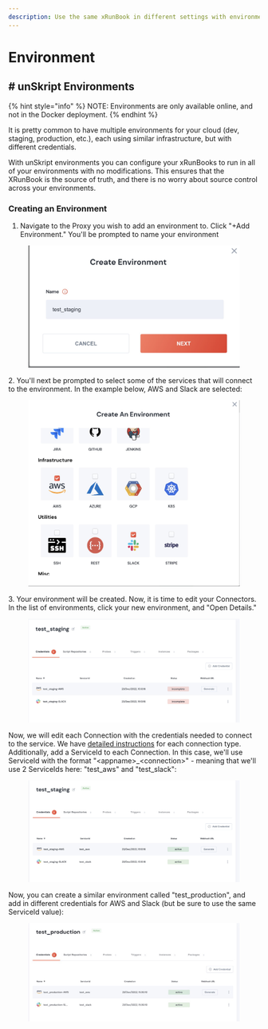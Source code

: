 ```yaml
---
description: Use the same xRunBook in different settings with environments
---
```


# Environment

## # unSkript Environments

{% hint style="info" %}
NOTE: Environments are only available online, and not in the Docker deployment.
{% endhint %}

It is pretty common to have multiple environments for your cloud (dev, staging, production, etc.), each using similar infrastructure, but with different credentials.

With unSkript environments you can configure your xRunBooks to run in all of your environments with no modifications. This ensures that the XRunBook is the source of truth, and there is no worry about source control across your environments.

### Creating an Environment

1. Navigate to the Proxy you wish to add an environment to. Click "+Add Environment." You'll be prompted to name your environment

<figure><img src="../../.gitbook/assets/Screenshot 2022-12-23 at 15.10.07.jpg" alt="Naming your environment"><figcaption></figcaption></figure>

2\. You'll next be prompted to select some of the services that will connect to the environment. In the example below, AWS and Slack are selected:

<figure><img src="../../.gitbook/assets/Screenshot 2022-12-23 at 15.10.25.jpg" alt="Connection picker"><figcaption></figcaption></figure>

3\. Your environment will be created. Now, it is time to edit your Connectors. In the list of environments, click your new environment, and "Open Details."

<figure><img src="../../.gitbook/assets/Screenshot 2022-12-23 at 15.14.42 (1).jpg" alt="screenshot of a new environment"><figcaption></figcaption></figure>

Now, we will edit each Connection with the credentials needed to connect to the service. We have [detailed instructions](../../guides/connectors/) for each connection type. Additionally, add a ServiceId to each Connection. In this case, we'll use ServiceId with the format "\<appname>\_\<connection>" - meaning that we'll use 2 ServiceIds here: "test\_aws" and "test\_slack":

<figure><img src="../../.gitbook/assets/Screenshot 2022-12-23 at 15.27.46.jpg" alt="connectors with added credentials"><figcaption></figcaption></figure>

Now, you can create a similar environment called "test\_production", and add in different credentials for AWS and Slack (but be sure to use the same ServiceId value):

<figure><img src="../../.gitbook/assets/Screenshot 2022-12-23 at 15.35.29.jpg" alt=""><figcaption></figcaption></figure>
